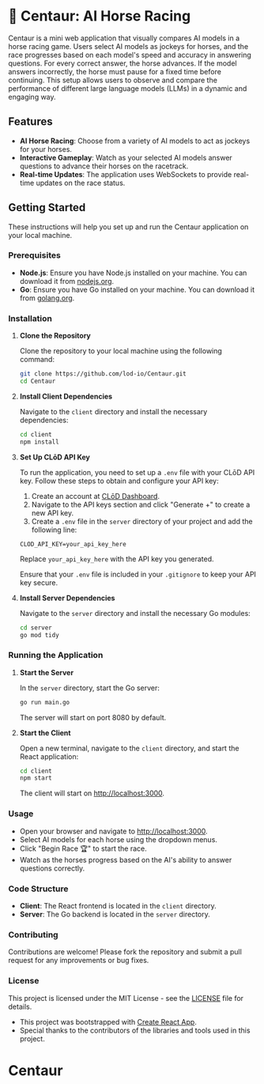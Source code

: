 # 🦄 Centaur: AI Horse Racing

Centaur is a mini web application that visually compares AI models in a horse racing game. Users select AI models as jockeys for horses, and the race progresses based on each model's speed and accuracy in answering questions. For every correct answer, the horse advances. If the model answers incorrectly, the horse must pause for a fixed time before continuing. This setup allows users to observe and compare the performance of different large language models (LLMs) in a dynamic and engaging way.

## Features

- **AI Horse Racing**: Choose from a variety of AI models to act as jockeys for your horses.
- **Interactive Gameplay**: Watch as your selected AI models answer questions to advance their horses on the racetrack.
- **Real-time Updates**: The application uses WebSockets to provide real-time updates on the race status.

## Getting Started

These instructions will help you set up and run the Centaur application on your local machine.

### Prerequisites

- **Node.js**: Ensure you have Node.js installed on your machine. You can download it from [nodejs.org](https://nodejs.org/).
- **Go**: Ensure you have Go installed on your machine. You can download it from [golang.org](https://golang.org/).

### Installation

1. **Clone the Repository**

   Clone the repository to your local machine using the following command:

   ```bash
   git clone https://github.com/lod-io/Centaur.git
   cd Centaur
   ```

2. **Install Client Dependencies**

   Navigate to the `client` directory and install the necessary dependencies:

   ```bash
   cd client
   npm install
   ```

3. **Set Up CLōD API Key**

   To run the application, you need to set up a `.env` file with your CLōD API key. Follow these steps to obtain and configure your API key:

   1. Create an account at [CLōD Dashboard](https://dashboard.clod.io/).
   2. Navigate to the API keys section and click "Generate +" to create a new API key.
   3. Create a `.env` file in the `server` directory of your project and add the following line:

   ```
   CLOD_API_KEY=your_api_key_here
   ```

   Replace `your_api_key_here` with the API key you generated.

   Ensure that your `.env` file is included in your `.gitignore` to keep your API key secure.

4. **Install Server Dependencies**

   Navigate to the `server` directory and install the necessary Go modules:

   ```bash
   cd server
   go mod tidy
   ```

### Running the Application

1. **Start the Server**

   In the `server` directory, start the Go server:

   ```bash
   go run main.go
   ```

   The server will start on port 8080 by default.

2. **Start the Client**

   Open a new terminal, navigate to the `client` directory, and start the React application:

   ```bash
   cd client
   npm start
   ```

   The client will start on [http://localhost:3000](http://localhost:3000).

### Usage

- Open your browser and navigate to [http://localhost:3000](http://localhost:3000).
- Select AI models for each horse using the dropdown menus.
- Click "Begin Race 🏆" to start the race.
- Watch as the horses progress based on the AI's ability to answer questions correctly.

### Code Structure

- **Client**: The React frontend is located in the `client` directory.
- **Server**: The Go backend is located in the `server` directory.

### Contributing

Contributions are welcome! Please fork the repository and submit a pull request for any improvements or bug fixes.

### License

This project is licensed under the MIT License - see the [LICENSE](LICENSE) file for details.

- This project was bootstrapped with [Create React App](https://github.com/facebook/create-react-app).
- Special thanks to the contributors of the libraries and tools used in this project.
# Centaur
